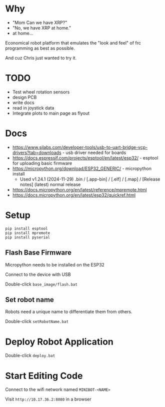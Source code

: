 # Why

* "Mom Can we have XRP?"
* "No, we have XRP at home."
* at home...

Economical robot platform that emulates the "look and feel" of frc programming as best as possible.

And cuz Chris just wanted to try it.

# TODO

* Test wheel rotation sensors
* design PCB
* write docs
* read in joystick data
* Integrate plots to main page as flyout

# Docs

* https://www.silabs.com/developer-tools/usb-to-uart-bridge-vcp-drivers?tab=downloads - usb driver needed for boards
* https://docs.espressif.com/projects/esptool/en/latest/esp32/ - esptool for uploading basic firmware
* https://micropython.org/download/ESP32_GENERIC/ - micropython install
  * Used v1.24.1 (2024-11-29) .bin / [.app-bin] / [.elf] / [.map] / [Release notes] (latest) normal release
* https://docs.micropython.org/en/latest/reference/mpremote.html
* https://docs.micropython.org/en/latest/esp32/quickref.html

# Setup

```
pip install esptool
pip install mpremote
pip install pyserial
```

## Flash Base Firmware

Micropython needs to be installed on the ESP32

Connect to the device with USB

Double-click `base_image/flash.bat`

## Set robot name

Robots need a unique name to differentiate them from others.

Double-click `setRobotName.bat`

# Deploy Robot Application

Double-click `deploy.bat`

# Start Editing Code

Connect to the wifi network named `MINIBOT-<NAME>`

Visit `http://10.17.36.2:8080` in a browser
